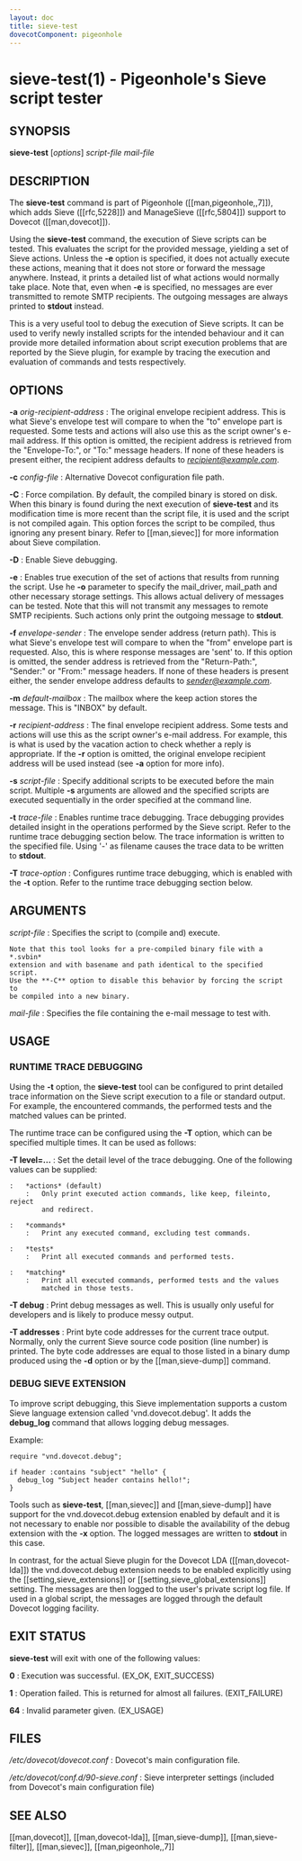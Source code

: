 ```yaml
---
layout: doc
title: sieve-test
dovecotComponent: pigeonhole
---
```


# sieve-test(1) - Pigeonhole's Sieve script tester

## SYNOPSIS

**sieve-test** [*options*] *script-file* *mail-file*

## DESCRIPTION

The **sieve-test** command is part of Pigeonhole ([[man,pigeonhole,,7]]),
which adds Sieve ([[rfc,5228]]) and ManageSieve ([[rfc,5804]]) support to
Dovecot ([[man,dovecot]]).

Using the **sieve-test** command, the execution of Sieve scripts can be
tested. This evaluates the script for the provided message, yielding a
set of Sieve actions. Unless the **-e** option is specified, it does not
actually execute these actions, meaning that it does not store or
forward the message anywhere. Instead, it prints a detailed list of what
actions would normally take place. Note that, even when **-e** is
specified, no messages are ever transmitted to remote SMTP recipients.
The outgoing messages are always printed to **stdout** instead.

This is a very useful tool to debug the execution of Sieve scripts. It
can be used to verify newly installed scripts for the intended behaviour
and it can provide more detailed information about script execution
problems that are reported by the Sieve plugin, for example by tracing
the execution and evaluation of commands and tests respectively.

## OPTIONS

**-a** *orig-recipient-address*
:   The original envelope recipient address. This is what Sieve's
    envelope test will compare to when the "to" envelope part is
    requested. Some tests and actions will also use this as the script
    owner's e-mail address. If this option is omitted, the recipient
    address is retrieved from the "Envelope-To:", or "To:" message
    headers. If none of these headers is present either, the recipient
    address defaults to *recipient@example.com*.

**-c** *config-file*
:   Alternative Dovecot configuration file path.

**-C**
:   Force compilation. By default, the compiled binary is stored on disk.
    When this binary is found during the next execution of **sieve-test**
    and its modification time is more recent than the script file, it is
    used and the script is not compiled again. This option forces the
    script to be compiled, thus ignoring any present binary. Refer to
    [[man,sievec]] for more information about Sieve compilation.

**-D**
:   Enable Sieve debugging.

<!-- @include: include/option-d.inc -->

**-e**
:   Enables true execution of the set of actions that results from
    running the script. Use he **-o** parameter to specify the mail_driver,
    mail_path and other necessary storage settings. This allows actual delivery
    of messages can be tested. Note that this will not transmit any messages to
    remote SMTP recipients. Such actions only print the outgoing message to
    **stdout**.

**-f** *envelope-sender*
:   The envelope sender address (return path). This is what Sieve's
    envelope test will compare to when the "from" envelope part is
    requested. Also, this is where response messages are 'sent' to. If
    this option is omitted, the sender address is retrieved from the
    "Return-Path:", "Sender:" or "From:" message headers. If none of
    these headers is present either, the sender envelope address defaults
    to *sender@example.com*.

**-m** *default-mailbox*
:   The mailbox where the keep action stores the message. This is "INBOX"
    by default.

<!-- @include: include/option-o.inc -->

**-r** *recipient-address*
:   The final envelope recipient address. Some tests and actions will use
    this as the script owner's e-mail address. For example, this is what
    is used by the vacation action to check whether a reply is
    appropriate. If the **-r** option is omitted, the original envelope
    recipient address will be used instead (see **-a** option for more
    info).

**-s** *script-file*
:   Specify additional scripts to be executed before the main script.
    Multiple **-s** arguments are allowed and the specified scripts are
    executed sequentially in the order specified at the command line.

**-t** *trace-file*
:   Enables runtime trace debugging. Trace debugging provides detailed
    insight in the operations performed by the Sieve script. Refer to the
    runtime trace debugging section below. The trace information is
    written to the specified file. Using '-' as filename causes the trace
    data to be written to **stdout**.

**-T** *trace-option*
:   Configures runtime trace debugging, which is enabled with the **-t**
    option. Refer to the runtime trace debugging section below.

<!-- @include: include/option-u-user.inc -->

<!-- @include: include/option-x.inc -->

## ARGUMENTS

*script-file*
:   Specifies the script to (compile and) execute.

    Note that this tool looks for a pre-compiled binary file with a *.svbin*
    extension and with basename and path identical to the specified script.
    Use the **-C** option to disable this behavior by forcing the script to
    be compiled into a new binary.

*mail-file*
:   Specifies the file containing the e-mail message to test with.

## USAGE

### RUNTIME TRACE DEBUGGING

Using the **-t** option, the **sieve-test** tool can be configured to
print detailed trace information on the Sieve script execution to a file
or standard output. For example, the encountered commands, the performed
tests and the matched values can be printed.

The runtime trace can be configured using the **-T** option, which can
be specified multiple times. It can be used as follows:

**-T level=...**
:   Set the detail level of the trace debugging. One of the following
    values can be supplied:

    :   *actions* (default)
        :   Only print executed action commands, like keep, fileinto, reject
            and redirect.

    :   *commands*
        :   Print any executed command, excluding test commands.

    :   *tests*
        :   Print all executed commands and performed tests.

    :   *matching*
        :   Print all executed commands, performed tests and the values
            matched in those tests.

**-T debug**
:   Print debug messages as well. This is usually only useful for
    developers and is likely to produce messy output.

**-T addresses**
:   Print byte code addresses for the current trace output. Normally,
    only the current Sieve source code position (line number) is printed.
    The byte code addresses are equal to those listed in a binary dump
    produced using the **-d** option or by the [[man,sieve-dump]] command.

### DEBUG SIEVE EXTENSION

To improve script debugging, this Sieve implementation supports a custom
Sieve language extension called 'vnd.dovecot.debug'. It adds the
**debug_log** command that allows logging debug messages.

Example:

```
require "vnd.dovecot.debug";

if header :contains "subject" "hello" {
  debug_log "Subject header contains hello!";
}
```

Tools such as **sieve-test**, [[man,sievec]] and [[man,sieve-dump]] have
support for the vnd.dovecot.debug extension enabled by default and it is not
necessary to enable nor possible to disable the availability of the
debug extension with the **-x** option. The logged messages are written
to **stdout** in this case.

In contrast, for the actual Sieve plugin for the Dovecot LDA
([[man,dovecot-lda]]) the vnd.dovecot.debug extension needs to be
enabled explicitly using the [[setting,sieve_extensions]] or
[[setting,sieve_global_extensions]] setting. The messages
are then logged to the user's private script log file. If used in a
global script, the messages are logged through the default Dovecot
logging facility.

## EXIT STATUS

**sieve-test** will exit with one of the following values:

**0**
:   Execution was successful. (EX_OK, EXIT_SUCCESS)

**1**
:   Operation failed. This is returned for almost all failures. (EXIT_FAILURE)

**64**
:   Invalid parameter given. (EX_USAGE)

## FILES

*/etc/dovecot/dovecot.conf*
:   Dovecot's main configuration file.

*/etc/dovecot/conf.d/90-sieve.conf*
:   Sieve interpreter settings (included from Dovecot's main
    configuration file)

<!-- @include: include/reporting-bugs.inc -->

## SEE ALSO

[[man,dovecot]], [[man,dovecot-lda]], [[man,sieve-dump]],
[[man,sieve-filter]], [[man,sievec]], [[man,pigeonhole,,7]]
